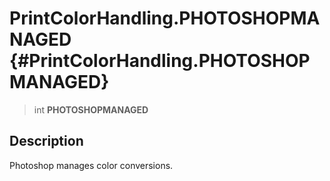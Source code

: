PrintColorHandling.PHOTOSHOPMANAGED {#PrintColorHandling.PHOTOSHOPMANAGED}
===================================

> int **PHOTOSHOPMANAGED**

Description
-----------

Photoshop manages color conversions.

